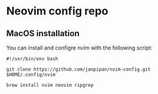 # Neovim config repo

## MacOS installation

You can install and configre nvim with the following script:

```
#!/usr/bin/env bash

git clone https://github.com/janpipan/nvim-config.git $HOME/.config/nvim

brew install nvim neovim ripgrep
```

